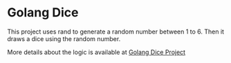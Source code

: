 # Golang Dice

This project uses rand to generate a random number between 1 to 6. Then it draws a dice using the random number.

More details about the logic is available at [Golang Dice Project](https://www.sadeghian.us/golang/golang-dice-project/)